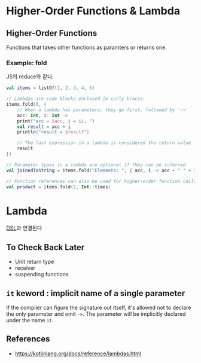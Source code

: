 # Higher-Order Functions & Lambda

## Higher-Order Functions
Functions that takes other functions as paramters or returns one. 

### Example: fold
JS의 reduce와 같다.
```Kotlin
val items = listOf(1, 2, 3, 4, 5)

// Lambdas are code blocks enclosed in curly braces.
items.fold(0, {
    // When a lambda has parameters, they go first, followed by '->'
    acc: Int, i: Int ->             
    print("acc = $acc, i = $i, ")
    val result = acc + i
    println("result = $result")

    // The last expression in a lambda is considered the return value
    result
})

// Parameter types in a lambda are optional if they can be inferred
val joinedToString = items.fold("Elements: ", { acc, i -> acc + " " + i })  // both are inferred as Strings

// Function references can also be used for higher-order function calls
val product = items.fold(1, Int::times)     
```

# Lambda
[DSL](https://github.com/icebearwillhuntthemdown/TIL-Today-I-Learnt/blob/master/Kotlin/DSL.md)과 연결된다

## To Check Back Later
- Unit return type
- receiver
- suspending functions

## `it` keword : implicit name of a single parameter

If the compiler can figure the signature out itself, it's allowed not to declare the only parameter and omit `->`. The parameter will be implicitly declared under the name `it`.


## References
- https://kotlinlang.org/docs/reference/lambdas.html
